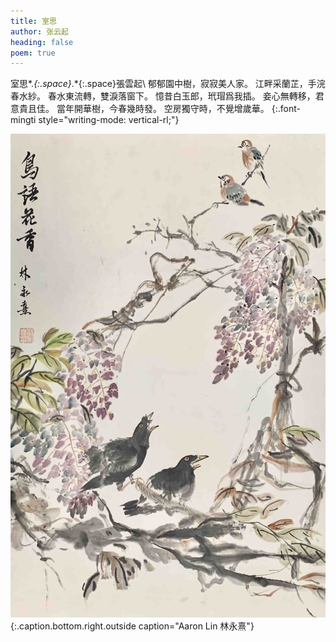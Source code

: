 ```yaml
---
title: 室思
author: 张云起
heading: false
poem: true
---
```


室思*.*{:.space}*.*{:.space}張雲起\\
郁郁園中樹，寂寂美人家。
江畔采蘭芷，手浣春水紗。
春水東流轉，雙淚落窗下。
憶昔白玉郎，玳瑁爲我插。
妾心無轉移，君意貴且佳。
當年開華樹，今春幾時發。
空房獨守時，不覺增歲華。
{:.font-mingti style="writing-mode: vertical-rl;"}

![](/img/国画11.jpeg)
{:.caption.bottom.right.outside caption="Aaron Lin 林永熹"}
